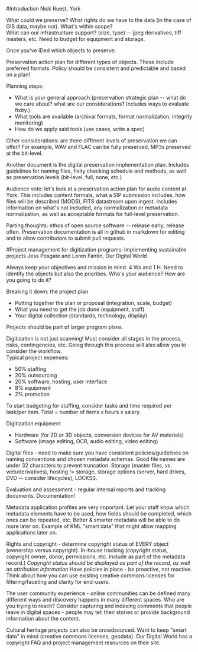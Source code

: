 #Introduction
Nick Ruest, York  

What could we preserve? What rights do we have to the data (in the case of GIS data, maybe not). What's within scope?  
What can our infrastructure support? (size, type) -- jpeg derivatives, tiff masters, etc. Need to budget for equipment and storage.  

Once you've IDed which objects to preserve:  

Preservation action plan for different types of objects. These include preferred formats. Policy should be consistent and predictable and based on a plan!  

Planning steps:  
* What is your general approach (preservation strategic plan -- what do we care about? what are our considerations? Includes ways to evaluate fixity.)
* What tools are available (archival formats, format normalization, integrity monitoring)
* How do we apply said tools (use cases, write a spec)  

Other considerations: are there different levels of preservation we can offer? For example, WAV and FLAC can be fully preserved, MP3s preserved at the bit-level.  

Another document is the digital preservation implementation plan. Includes guidelines for naming files, fixity checking schedule and methods, as well as preservation levels (bit-level, full, none, etc.)  

Audience vote: let's look at a preservation action plan for audio content at York. This includes content formats, what a SIP submission includes, how files will be described (MODS), FITS datastream upon ingest. Includes information on what's not included, any normalization or metadata normalization, as well as acceptable formats for full-level preservation.  

Parting thoughts: ethos of open source software -- release early, release often. Preservation documentation is all in github in markdown for editing and to allow contributors to submit pull requests.  

#Project management for digitization programs: implementing sustainable projects
Jess Posgate and Loren Fantin, Our Digital World  

Always keep your objectives and mission in mind. 4 Ws and 1 H. Need to identify the objects but also the priorities. Who's your audience? How are you going to do it?  

Breaking it down: the project plan  

* Putting together the plan or proposal (integration, scale, budget)
* What you need to get the job done (equipment, staff)
* Your digital collection (standards, technology, display)  

Projects should be part of larger program plans.  

Digitization is not just scanning! Must consider all stages in the process, risks, contingencies, etc. Going through this process will also allow you to consider the workflow.   
Typical project expenses:  
* 50% staffing
* 20% outsourcing
* 20% software, hosting, user interface
* 8% equipment
* 2% promotion  

To start budgeting for staffing, consider tasks and time required per task/per item. Total = number of items x hours x salary.  

Digitization equipment  

* Hardware (for 2D or 3D objects, conversion devices for AV materials)
* Software (image editing, OCR, audio editing, video editing)

Digital files - need to make sure you have consistent policies/guidelines on naming conventions and chosen metadata schemas. Good file names are under 32 characters to prevent truncation. Storage (master files, vs. web/derivatives), hosting != storage, storage options (server, hard drives, DVD -- consider lifecycles), LOCKSS.  

Evaluation and assessment - regular internal reports and tracking documents. Documentation!  

Metadata application profiles are very important. Let your staff know which metadata elements have to be used, how fields should be completed, which ones can be repeated, etc. Better & smarter metadata will be able to do more later on. Example of KML "smart data" that might allow mapping applications later on.  

Rights and copyright - determine copyright status of EVERY object (ownership versus copyright). In-house tracking (copyright status, copyright owner, donor, permissions, etc. Include as part of the metadata record.) _Copyright status should be displayed as part of the record, as well as attribution information_ Have policies in place - be proactive, not reactive. Think about how you can use existing creative commons licenses for filtering/faceting and clarity for end-users.  

The user community experience - online communities can be defined many different ways and discovery happens in many different spaces. Who are you trying to reach? Consider capturing and indexing comments that people leave in digital spaces - people may tell their stories or provide background information about the content.  

Cultural heritage projects can also be crowdsourced. Want to keep "smart data" in mind (creative commons licenses, geodata). Our Digital World has a copyright FAQ and project management resources on their site.  





